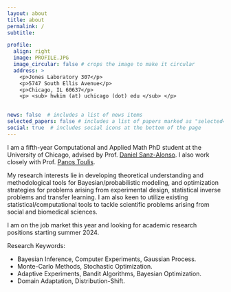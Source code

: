 ```yaml
---
layout: about
title: about
permalink: /
subtitle: 

profile:
  align: right
  image: PROFILE.JPG
  image_circular: false # crops the image to make it circular
  address: >
    <p>Jones Laboratory 307</p>
    <p>5747 South Ellis Avenue</p>
    <p>Chicago, IL 60637</p>
    <p> <sub> hwkim (at) uchicago (dot) edu </sub> </p>
    

news: false  # includes a list of news items
selected_papers: false # includes a list of papers marked as "selected={true}"
social: true  # includes social icons at the bottom of the page
---
```


I am a fifth-year Computational and Applied Math PhD student at the University of Chicago, advised by Prof. [Daniel Sanz-Alonso](https://sites.google.com/a/uchicago.edu/sanz-alonso/about?authuser=0). I also work closely with Prof. [Panos Toulis](https://www.ptoulis.com/).

My research interests lie in developing theoretical understanding and methodological tools for Bayesian/probabilistic modeling, and optimization strategies for problems arising from experimental design, statistical inverse problems and transfer learning. I am also keen to utilize existing statistical/computational tools to tackle scientific problems arising from social and biomedical sciences.

I am on the job market this year and looking for academic research positions starting summer 2024.
  
Research Keywords:
* Bayesian Inference, Computer Experiments, Gaussian Process.
* Monte-Carlo Methods, Stochastic Optimization.
* Adaptive Experiments, Bandit Algorithms, Bayesian Optimization. 
* Domain Adaptation, Distribution-Shift.



